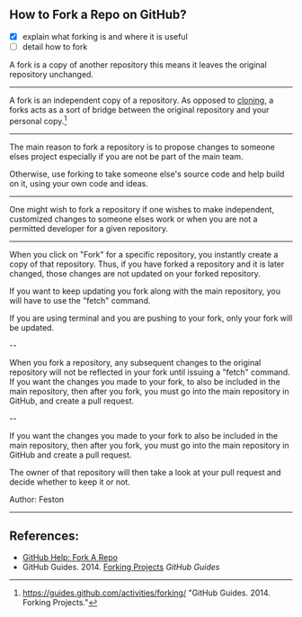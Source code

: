 ## How to Fork a Repo on GitHub?


- [x] explain what forking is and where it is useful
- [ ] detail how to fork

A fork is a copy of another repository this means it leaves the original repository unchanged.

---

A fork is an independent copy of a repository. As opposed to [cloning](/content/git_cloning.md), a forks acts as a sort of bridge between the original repository and your personal copy.[^git-guides_forking]


---


The main reason to fork a repository is to propose changes to someone elses project especially if you are not be part of the main team.

Otherwise, use forking to take someone else's source code and help build on it, using your own code and ideas.

---


One might wish to fork a repository if one wishes to make independent, customized changes to someone elses work or when you are not a permitted developer for a given repository.


---

When you click on "Fork" for a specific repository, you instantly create a copy of that repository.  Thus, if you have forked a repository and it is later changed, those changes are not updated on your forked repository.

If you want to keep updating you fork along with the main repository, you will have to use the "fetch" command.

If you are using terminal and you are pushing to your fork, only your fork will be updated.

--

When you fork a repository, any subsequent changes to the original repository will not be reflected in your fork until issuing a "fetch" command. If you want the changes you made to your fork, to also be included in the main repository, then after you fork, you must go into the main repository in GitHub, and create a pull request.


<!-- There are several concepts in the above paragraph that could be elaborated in greater detail. -->

--


If you want the changes you made to your fork to also be included in the main repository, then after you fork, you must go into the main repository in GitHub and create a pull request.

The owner of that repository will then take a look at your pull request and decide whether to keep it or not.

Author: Feston

----


## References:

* [GitHub Help: Fork A Repo](https://help.github.com/articles/fork-a-repo/)
* GitHub Guides. 2014. [Forking Projects](https://guides.github.com/activities/forking/) *GitHub Guides*

<!-- Add in-line citations to the main content body. -->

[^git-guides_forking]: https://guides.github.com/activities/forking/ "GitHub Guides. 2014. Forking Projects."

